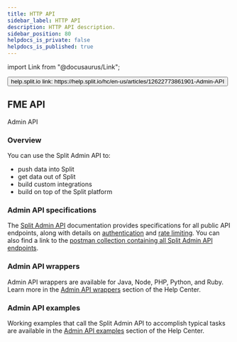 ```yaml
---
title: HTTP API
sidebar_label: HTTP API
description: HTTP API description.
sidebar_position: 80
helpdocs_is_private: false
helpdocs_is_published: true
---
```


import Link from "@docusaurus/Link";

<p>
  <button style={{borderRadius:'8px', border:'1px', fontFamily:'Courier New', fontWeight:'800', textAlign:'left'}}> help.split.io link: https://help.split.io/hc/en-us/articles/12622773861901-Admin-API </button>
</p>

## FME API

Admin API

### Overview

You can use the Split Admin API to:
- push data into Split
- get data out of Split
- build custom integrations
- build on top of the Split platform

### Admin API specifications

The [Split Admin API](https://docs.split.io/reference/introduction) documentation provides specifications for all public API endpoints, along with details on [authentication](https://docs.split.io/reference/authentication) and [rate limiting](https://docs.split.io/reference/rate-limiting). You can also find a link to the [postman collection containing all Split Admin API endpoints](https://docs.split.io/reference/postman).

### Admin API wrappers

Admin API wrappers are available for Java, Node, PHP, Python, and Ruby. Learn more in the [Admin API wrappers](https://help.split.io/hc/en-us/sections/12618854150157-Admin-API-Wrappers) section of the Help Center.

### Admin API examples

Working examples that call the Split Admin API to accomplish typical tasks are available in the [Admin API examples](https://help.split.io/hc/en-us/sections/360004020552-Admin-API-Examples) section of the Help Center.